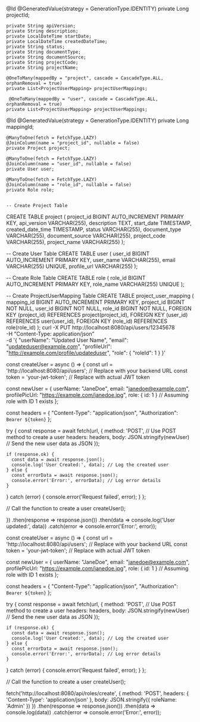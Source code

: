 @Id
    @GeneratedValue(strategy = GenerationType.IDENTITY)
    private Long projectId;

    private String apiVersion;
    private String description;
    private LocalDateTime startDate;
    private LocalDateTime createdDateTime;
    private String status;
    private String documentType;
    private String documentSource;
    private String projectCode;
    private String projectName;

    @OneToMany(mappedBy = "project", cascade = CascadeType.ALL, orphanRemoval = true)
    private List<ProjectUserMapping> projectUserMappings;

     @OneToMany(mappedBy = "user", cascade = CascadeType.ALL, orphanRemoval = true)
    private List<ProjectUserMapping> projectUserMappings;


@Id
    @GeneratedValue(strategy = GenerationType.IDENTITY)
    private Long mappingId;

    @ManyToOne(fetch = FetchType.LAZY)
    @JoinColumn(name = "project_id", nullable = false)
    private Project project;

    @ManyToOne(fetch = FetchType.LAZY)
    @JoinColumn(name = "user_id", nullable = false)
    private User user;

    @ManyToOne(fetch = FetchType.LAZY)
    @JoinColumn(name = "role_id", nullable = false)
    private Role role;


    -- Create Project Table
CREATE TABLE project (
    project_id BIGINT AUTO_INCREMENT PRIMARY KEY,
    api_version VARCHAR(255),
    description TEXT,
    start_date TIMESTAMP,
    created_date_time TIMESTAMP,
    status VARCHAR(255),
    document_type VARCHAR(255),
    document_source VARCHAR(255),
    project_code VARCHAR(255),
    project_name VARCHAR(255)
);

-- Create User Table
CREATE TABLE user (
    user_id BIGINT AUTO_INCREMENT PRIMARY KEY,
    user_name VARCHAR(255),
    email VARCHAR(255) UNIQUE,
    profile_url VARCHAR(255)
);

-- Create Role Table
CREATE TABLE role (
    role_id BIGINT AUTO_INCREMENT PRIMARY KEY,
    role_name VARCHAR(255) UNIQUE
);

-- Create ProjectUserMapping Table
CREATE TABLE project_user_mapping (
    mapping_id BIGINT AUTO_INCREMENT PRIMARY KEY,
    project_id BIGINT NOT NULL,
    user_id BIGINT NOT NULL,
    role_id BIGINT NOT NULL,
    FOREIGN KEY (project_id) REFERENCES project(project_id),
    FOREIGN KEY (user_id) REFERENCES user(user_id),
    FOREIGN KEY (role_id) REFERENCES role(role_id)
);
curl -X PUT http://localhost:8080/api/users/12345678 \
-H "Content-Type: application/json" \
-d '{
  "userName": "Updated User Name",
  "email": "updateduser@example.com",
  "profileUrl": "http://example.com/profile/updateduser",
  "role": {
    "roleId": 1
  }
}'

const createUser = async () => {
  const url = 'http://localhost:8080/api/users'; // Replace with your backend URL
  const token = 'your-jwt-token'; // Replace with actual JWT token

  const newUser = {
    userName: "JaneDoe",
    email: "janedoe@example.com",
    profilePicUrl: "https://example.com/janedoe.jpg",
    role: { id: 1 } // Assuming role with ID 1 exists
  };

  const headers = {
    "Content-Type": "application/json",
    "Authorization": `Bearer ${token}`
  };

  try {
    const response = await fetch(url, {
      method: 'POST', // Use POST method to create a user
      headers: headers,
      body: JSON.stringify(newUser) // Send the new user data as JSON
    });

    if (response.ok) {
      const data = await response.json();
      console.log('User Created:', data); // Log the created user
    } else {
      const errorData = await response.json();
      console.error('Error:', errorData); // Log error details
    }
  } catch (error) {
    console.error('Request failed', error);
  }
};

// Call the function to create a user
createUser();

})
  .then(response => response.json())
  .then(data => console.log('User updated:', data))
  .catch(error => console.error('Error:', error));




  const createUser = async () => {
  const url = 'http://localhost:8080/api/users'; // Replace with your backend URL
  const token = 'your-jwt-token'; // Replace with actual JWT token

  const newUser = {
    userName: "JaneDoe",
    email: "janedoe@example.com",
    profilePicUrl: "https://example.com/janedoe.jpg",
    role: { id: 1 } // Assuming role with ID 1 exists
  };

  const headers = {
    "Content-Type": "application/json",
    "Authorization": `Bearer ${token}`
  };

  try {
    const response = await fetch(url, {
      method: 'POST', // Use POST method to create a user
      headers: headers,
      body: JSON.stringify(newUser) // Send the new user data as JSON
    });

    if (response.ok) {
      const data = await response.json();
      console.log('User Created:', data); // Log the created user
    } else {
      const errorData = await response.json();
      console.error('Error:', errorData); // Log error details
    }
  } catch (error) {
    console.error('Request failed', error);
  }
};

// Call the function to create a user
createUser();


fetch('http://localhost:8080/api/roles/create', {
    method: 'POST',
    headers: {
        'Content-Type': 'application/json'
    },
    body: JSON.stringify({
        roleName: 'Admin'
    })
})
.then(response => response.json())
.then(data => console.log(data))
.catch(error => console.error('Error:', error));


